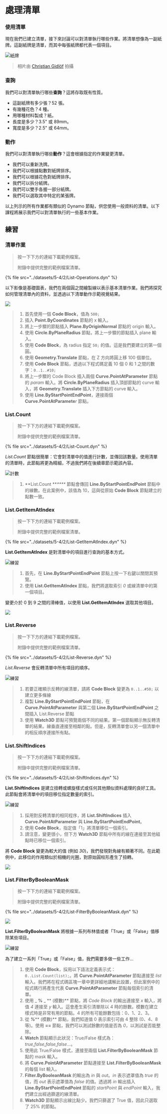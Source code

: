 # 處理清單

### 使用清單

現在我們已建立清單，接下來討論可以對清單執行哪些作業。將清單想像為一副紙牌。這副紙牌是清單，而其中每張紙牌都代表一個項目。

![紙牌](../images/5-4/2/Playing\_cards\_modified.jpg)

> 相片由 [Christian Gidlöf](https://commons.wikimedia.org/wiki/File:Playing\_cards\_modified.jpg) 拍攝

### 查詢

我們可以對清單執行哪些**查詢**？這將存取既有性質。

* 這副紙牌有多少張？52 張。
* 有幾種花色？4 種。
* 用哪種材料製成？紙。
* 長度是多少？3.5" 或 89mm。
* 寬度是多少？2.5" 或 64mm。

### 動作

我們可以對清單執行哪些**動作**？這會根據指定的作業變更清單。

* 我們可以重新洗牌。
* 我們可以根據點數對紙牌排序。
* 我們可以根據花色對紙牌排序。
* 我們可以拆分紙牌。
* 我們可以雙手各握一部分紙牌。
* 我們可以選取其中特定的某張牌。

以上列示的所有作業都有類似的 Dynamo 節點，供您使用一般資料的清單。以下課程將展示我們可以對清單執行的一些基本作業。

## **練習**

### **清單作業**

> 按一下下方的連結下載範例檔案。
>
> 附錄中提供完整的範例檔案清單。

{% file src="../datasets/5-4/2/List-Operations.dyn" %}

以下影像是基礎圖表，我們在兩個圓之間繪製線以表示基本清單作業。我們將探究如何管理清單內的資料，並透過以下清單動作示範視覺結果。

![](../images/5-4/2/workingwithlist-listoperation.jpg)

> 1. 首先使用一個 **Code Block**，值為 `500;`
> 2. 插入 **Point.ByCoordinates** 節點的 x 輸入。
> 3. 將上一步驟的節點插入 **Plane.ByOriginNormal** 節點的 origin 輸入。
> 4. 使用 **Circle.ByPlaneRadius** 節點，將上一步驟的節點插入 plane 輸入。
> 5. 使用 **Code Block**，為 radius 指定 `50;` 的值。這是我們要建立的第一個圓。
> 6. 使用 **Geometry.Translate** 節點，在 Z 方向將圓上移 100 個單位。
> 7. 使用 **Code Block** 節點，透過以下程式碼定義 10 個 0 和 1 之間的數字：`0..1..#10;`
> 8. 將上一步驟的 Code Block 插入兩個 **Curve.PointAtParameter** 節點的 _param_ 輸入。將 **Circle.ByPlaneRadius** 插入頂部節點的 curve 輸入，將 **Geometry.Translate** 插入下方節點的 curve 輸入。
> 9. 使用 **Line.ByStartPointEndPoint**，連接兩個 **Curve.PointAtParamete**_r_ 節點。

### List.Count

> 按一下下方的連結下載範例檔案。
>
> 附錄中提供完整的範例檔案清單。

{% file src="../datasets/5-4/2/List-Count.dyn" %}

_List.Count_ 節點很簡單：它會對清單中的值進行計數，並傳回該數量。使用清單的清單時，此節點將更為精細，不過我們將在後續章節示範該內容。

![計數](../images/5-4/2/workingwithlist-listoperation-listcount.jpg)

> 1. **List.Count **_****_ 節點會傳回 **Line.ByStartPointEndPoint** 節點中的線數。在此案例中，該值為 10，這與從原始 **Code Block** 節點建立的點數一致。

### List.GetItemAtIndex

> 按一下下方的連結下載範例檔案。
>
> 附錄中提供完整的範例檔案清單。

{% file src="../datasets/5-4/2/List-GetItemAtIndex.dyn" %}

**List.GetItemAtIndex** 是對清單中的項目進行查詢的基本方式。

![練習](../images/5-4/2/workingwithlist-getitemindex01.jpg)

> 1. 首先，在 **Line.ByStartPointEndPoint** 節點上按一下右鍵以關閉其預覽。
> 2. 使用 **List.GetItemAtIndex** 節點，我們將選取索引 _0_ 或線清單中的第一個項目。

變更介於 0 到 9 之間的滑棒值，以使用 **List.GetItemAtIndex** 選取其他項目。

![](../images/5-4/2/workingwithlist-getitemindex02.gif)

### List.Reverse

> 按一下下方的連結下載範例檔案。
>
> 附錄中提供完整的範例檔案清單。

{% file src="../datasets/5-4/2/List-Reverse.dyn" %}

_List.Reverse_ 會反轉清單中所有項目的順序。

![練習](../images/5-4/2/workingwithlist-listreverse.jpg)

> 1. 若要正確顯示反轉的線清單，請將 **Code Block** 變更為 `0..1..#50;` 以建立更多條線
> 2. 複製 **Line.ByStartPointEndPoint** 節點，在 **Curve.PointAtParameter** 與第二個 **Line.ByStartPointEndPoint** 之間插入 List.Reverse 節點
> 3. 使用 **Watch3D** 節點可預覽兩個不同的結果。第一個節點顯示無反轉清單的結果。線垂直連接至相鄰的點。但是，反轉清單會以另一個清單中的相反順序連接所有點。

### List.ShiftIndices <a href="#listshiftindices" id="listshiftindices"></a>

> 按一下下方的連結下載範例檔案。
>
> 附錄中提供完整的範例檔案清單。

{% file src="../datasets/5-4/2/List-ShiftIndices.dyn" %}

**List.ShiftIndices** 是建立扭轉或螺旋樣式或任何其他類似資料處理的良好工具。此節點會將清單中的項目移位指定數量的索引。

![練習](../images/5-4/2/workingwithlist-shiftIndices01.jpg)

> 1. 採用對反轉清單的相同程序，將 **List.ShiftIndices** 插入 **Curve.PointAtParameter** 與 **Line.ByStartPointEndPoint**。
> 2. 使用 **Code Block**，指定值「1」將清單移位一個索引。
> 3. 請注意，變更很小，但下方 **Watch3D** 節點中所有的線在連接至其他組點時已移位一個索引。

將 **Code Block** 變更為較大的值 (例如 _30_)，我們發現對角線有顯著不同。在此範例中，此移位的作用類似於相機的光圈，對原始圓柱形產生了扭轉。

![](../images/5-4/2/workingwithlist-shiftIndices02.jpg)

### List.FilterByBooleanMask <a href="#listfilterbybooleanmask" id="listfilterbybooleanmask"></a>

> 按一下下方的連結下載範例檔案。
>
> 附錄中提供完整的範例檔案清單。

{% file src="../datasets/5-4/2/List-FilterByBooleanMask.dyn" %}

![](../images/5-4/2/ListFilterBool.png)

**List.FilterByBooleanMask** 將根據一系列布林值或者「True」或「False」值移除某些項目。

![練習](../images/5-4/2/workingwithlist-filterbyboolmask.jpg)

為了建立一系列「True」或「False」值，我們需要多做一些工作...

> 1. 使用 **Code Block**，採用以下語法定義表示式：`0..List.Count(list);`。將 **Curve.PointAtParameter** 節點連接至 _list_ 輸入。我們將在程式碼區塊一章中更詳細地講解此設置，但此案例中的程式碼行將產生代表 **Curve.PointAtParameter** 節點每個索引的清單。
> 2. 使用 _ **%** _ ** (模數)** 節點，將 _Code Block_ 的輸出連接至 _x_ 輸入，將值 _4_ 連接至 _y_ 輸入。這會產生索引清單除以 4 時的餘數。模數在建立樣式時是非常有用的節點。4 的所有可能餘數包括：0、1、2、3。
> 3. 從 _**%**_** (模數)** 節點，我們知道值 0 表示索引可由 4 整除 (0、4、8 等)。使用 **==** 節點，我們可以測試餘數的值是否為 _0_，以測試是否能整除。
> 4. **Watch** 節點顯示此狀況：True/False 樣式為：_true,false,false,false..._。
> 5. 使用此 True/False 樣式，連接至兩個 **List.FilterByBooleanMask** 節點的 mask 輸入。
> 6. 將 **Curve.PointAtParameter** 節點連接至 **List.FilterByBooleanMask** 的每個 list 輸入。
> 7. **Filter.ByBooleanMask** 的輸出為 _in_ 與 _out_。_in_ 表示遮罩值為 _true_ 的值，而 _out_ 表示遮罩值為 _false_ 的值。透過將 _in_ 輸出插入 **Line.ByStartPointEndPoint** 節點的 _startPoint_ 與 _endPoint_ 輸入，我們建立出經過篩選的線清單。
> 8. **Watch3D** 節點顯示出線比點少。我們只篩選了 True 值，因此只選取了 25% 的節點。
